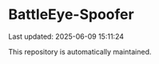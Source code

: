 # BattleEye-Spoofer

Last updated: 2025-06-09 15:11:24

This repository is automatically maintained.
